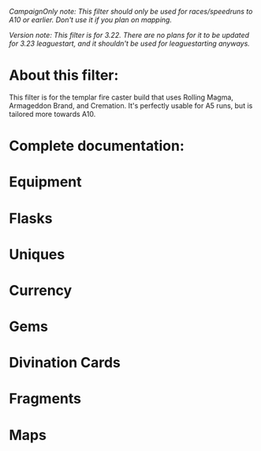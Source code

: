 *CampaignOnly note: This filter should only be used for races/speedruns to A10 or earlier. Don't use it if you plan on mapping.*

*Version note: This filter is for 3.22. There are no plans for it to be updated for 3.23 leaguestart, and it shouldn't be used for leaguestarting anyways.*

# About this filter:

This filter is for the templar fire caster build that uses Rolling Magma, Armageddon Brand, and Cremation. It's perfectly usable for A5 runs, but is tailored more towards A10.

# Complete documentation:

# Equipment

# Flasks

# Uniques

# Currency

# Gems

# Divination Cards

# Fragments

# Maps